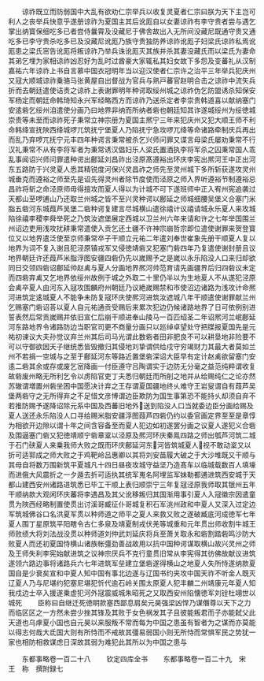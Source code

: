 <!-- { "loadSidebar": true } -->
　　谅祚既立而防弱国中大乱有欲劝仁宗举兵以收复灵夏者仁宗曰朕为天下主岂可利人之丧举兵快意乎遂册谅祚为夏国主其后讹厖自以女妻谅祚有李守贵者尝与遇乞掌出纳寳保细吃多已者尝侍曩霄及没藏尼于佛舎故出入无所间没藏尼既通守贵又通吃多已李守贵杀吃多已及没藏尼讹厖乃族守贵独防养谅祚讹厖子妇梁氏谅祚私焉讹厖患之梁氏宻告讹厖将叛谅祚乃举兵诛讹厖灭其族并杀其妻没藏氏而以梁氏为妻命其弟乞埋为家相谅祚凶忍好为乱时过酋豪大家辄私其妇女故下多怨及变蕃礼从汉制嘉祐六年谅祚上书自言慕中国衣冠明年当以迎汉使者仁宗许之治平三年举兵犯庆州又冦大顺城谅祚乗骆马张黄屋自出督战为官兵与熟戸蕃官赵明合击之谅祚中流矢兵折而去朝廷遣使诘责之谅祚上表谢罪明年种谔取绥州城之谅祚伪乞防盟诱杀知保安军杨定而朝廷命韩琦知永兴军经略西方而谅祚乃送杀定者李崇贵韩道喜以献纳塞门安逺砦乞绥州洎遣使分画乃曰地界非纳而所纳者砦也朝廷知其诈遂城绥州为绥徳城崇贵等未至而谅祚死子秉常立神宗册为夏国主熈宁三年来犯庆州又犯大顺王师不利命韩绛宣抚陜西绛城啰兀筑抚宁堡夏人乃陷抚宁急攻啰兀绛等命诸路牵制庆兵再出而乱乃弃啰兀抚宁元丰四年种谔言秉常被杀乞兴师问罪又谍言母梁氏屡劝秉常不行汉礼秉常不从有李将军者为秉常诱汉倡妇乐人梁氏置酒执李将军杀之囚秉常国人乖乱事闻诏兴师问罪遣种谔出鄜延刘昌祚出泾原髙遵裕出环庆李宪出熈河王中正出河东五路防于兴灵夏人悉其精锐度河保兴灵昌祚之师先至灵州城下多所斩获遂攻灵州城垂克而遵裕之师至先是诏先得灵州者除节度使而泾原之师入界听遵裕节制遵裕忌昌祚将斩之命泾原师毋得擅攻而夏人得以为计城不可下遂班师中正入宥州宪追袭过天都山至啰逋山乃还取兰州城之皆不至兴灵种谔以鄜延之师城细腰吴堡义合塞门米脂五砦河东城葭芦吴堡二砦种谔复建言尽城横山遣徐禧计议禧请城永乐夏人来攻城陷徐禧李稷李舜举死之乃筑汝遮堡展定西城以卫兰州六年来请和许之七年举国围兰州诏边吏用浅攻扰耕秉常遣使入贡乞还土疆不许神宗崩哲宗即位遣使谢罪来贺登寳位又以地界遣泛使至京师秉常卒子干顺立元祐二年遣刘奉世崔象先册干顺夏人复以地界为词不复入谢且犯泾原镇戎军又侵徳靖砦又犯塞门砦四年乃复遣使谢封册且议地界朝廷许还葭芦米脂浮图安疆四砦仍先以嵗赐予之是嵗以永乐陷没人口来归却欲同日交领四砦诏鄜延帅赵禼与夏人分画地界熈河帅范育请先画疆界后归四砦议未定而四砦弃禼又乞地界依绥州故例于城之外取二十里仍半以为生地夏人不从遂犯泾原会禼卒夏人由河东入冦攻围麟府州朝廷乃议絶嵗赐禁和市使沼边诸路为浅攻计命熈河进筑定逺城夏人不能争未防复冦环庆使熈河进筑汝遮城八年干顺遣使谢罪献兰州乞赐塞门砦诏荅以夏人自元祐通贡受赐后来累次犯边仍候诸路地界了日可依例别进誓表然后常贡嵗赐并依旧宣仁后崩干顺进奉山陵马一百匹绍圣二年诏熈河兰岷鄜延河东路地界令诸路防边当职官司更不商量分画只以廵绰卓望处守把牒报夏国先是元祐初谏议大夫孙觉议弃兰州其后司马光谓此数砦者田非肥良不可以耕垦地非险要不可以守御欲因天子继统悉皆毁撤归其侵地刘挚谓供给戍守穷竭财力其最大者莫如兰州不若捐一空城与之至于鄜延河东等路近置堡砦深诏大臣早有定计赵禼欲留塞门安逺二砦其余或存或废乞宻降画一付臣遵守吕陶谓实于边防无分毫之益范纯粹谓收复故砦废州略无所利乞令以虏陷官吏丁夫悉归朝廷而所削之地并从给赐纯仁之论亦然苏辙谓増置州砦坐困中国愿决计弃之王存谓夏国疆地终乆难守王岩叟谓自有葭芦吴堡两砦守之无所得弃之不足惜文彦博谓边臣欺防为国生事第恐不能持乆却须自弃不若推防赐予遂降诏除元系中国及西蕃旧地外送到陷没人口当就委边臣分画给赐及夏人送还永乐陷没人口寻给赐米脂安疆浮图葭芦四砦仍约以委官画定界至至是章惇为相欲开边隙以谓十年之间含容备至而夏人犯边如初遂罢分画之议夏人遂犯义合砦及围逼塞门砦又犯徳靖顺宁砦章楶以泾原及熈河环庆秦鳯四路之师出瓠芦河筑二城于石门硖夏人来乗我师大败之既而环庆鄜延河东河皆筑城夏人视不敢动楶又以折可适郭成之师大败之于鸡靶岭吕惠卿以其将刘安苗履大破之于大沙堆既又干顺与其母自将数万围新筑平夏城凡十四日昼夜攻城守益坚乃造髙车以临城载数百人填壕而进俄大风震折之一夕遁去折可适执其统军嵬名阿埋监军妹勒都逋进筑西安城于天都山建西安州诸路进筑悉已毕工干顺上表归顺崇宁三年复冦泾原我师取其银州五年干顺纳款大观闲环庆蕃将李遇昌及其父讹移叛归其国渐用事引夏人入冦徽宗因遣童贯为陜西经略制置使贯出讨溪哥臧征仆哥城复积石军洮州政和中夏人又深入过定边军筑城佛谷口名洪夏军贯以种师道之师平之夏人来救又败之遂破臧底河成徳军七年夏人围丁星原筑平阳瞎令古仁多泉及靖夏制戎伏羌等城重和元年贯出师收割牛城王师败绩大将刘法战没贯以种师道刘仲武刘延庆将兵至萧关取永和砦割踏砦鸣沙防大败夏人而还初夏国恃横山诸族帐彊劲善战故用以抗中国种谔谋取横山故兴灵州之师及王师失利李宪始献进筑之议神宗厌兵不克行童贯旧常从李宪得其彷佛故献议进筑遂领六路边事将诸路兵六七年进筑军垒建立堡砦遂得横山之地夏人失所恃遂纳款夏国自是少衰矣宣和中夏人知中国有事北边遂与辽国书约夹攻中国天祚不听金人既灭辽夏人乃与尼堪约犯塞尼堪犯忻代逾石岭关围太原夏人犯丰麟二州靖康元年夏人知我戍边士卒入援遂乗虚犯河外冦震威城朱昭死之又取西安州陷懐徳军刘铨杜翊世以城死
　　臣称曰自继迁死徳眀款塞西鄙息肩矣元昊强梁凶悍乃谋僭尊以天下之力而临区区之一方然未尝少挫其锋及其败于女色祸发其子且彼能叛君而子亦能弑父此天道也乌虖夏小国也自元昊以来服叛不常而每为中国之患虽有智者为之谋而亦莫能以得志何哉大氐国大则有所恃而不戒故其彊易弱国小则无所恃而常惧军民之势犹一家也相防相救谋虑日深故其弱为难犯此其所以为中国之患与













　　东都事略卷一百二十八
　　钦定四库全书
　　东都事略卷一百二十九　宋　王　称　撰附録七

